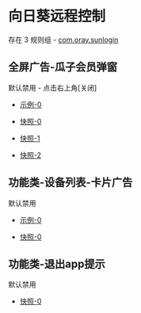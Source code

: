 # 向日葵远程控制

存在 3 规则组 - [com.oray.sunlogin](/src/apps/com.oray.sunlogin.ts)

## 全屏广告-瓜子会员弹窗

默认禁用 - 点击右上角[关闭]

- [示例-0](https://github.com/gkd-kit/inspect/assets/38517192/61d335f0-a85a-4e26-80fe-6bc0d1742bc0)

- [快照-0](https://i.gkd.li/i/13195950)
- [快照-1](https://i.gkd.li/i/12910411)
- [快照-2](https://i.gkd.li/i/13197454)

## 功能类-设备列表-卡片广告

默认禁用

- [示例-0](https://github.com/gkd-kit/inspect/assets/38517192/071e5512-e1aa-4a8c-8440-009d6f0f35ff)

- [快照-0](https://i.gkd.li/i/13207785)

## 功能类-退出app提示

默认禁用

- [快照-0](https://i.gkd.li/i/13927148)
